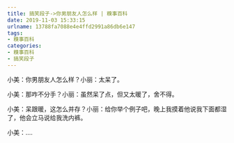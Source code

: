 ```yaml
---
title: 搞笑段子->你男朋友人怎么样 | 糗事百科
date: 2019-11-03 15:33:15
urlname: 13788fa7088e4e4ffd2991a86db6e147
tags: 
- 糗事百科
categories:
- 糗事百科
- 搞笑段子
---
```

小美：你男朋友人怎么样？小丽：太呆了。

小美：那咋不分手？小丽：虽然呆了点，但又太暖了，舍不得。

小美：呆跟暖，这怎么并存？小丽：给你举个例子吧，晚上我摸着他说我下面都湿了，他会立马说给我洗内裤。

小美：....


